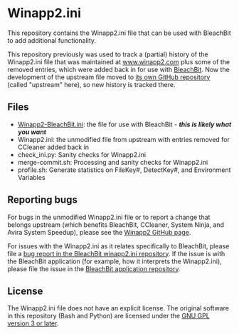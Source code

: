 # Winapp2.ini

This repository contains the Winapp2.ini file that can be used with BleachBit to add additional functionality.

This repository previously was used to track a (partial) history of the Winapp2.ini file that was maintained at www.winapp2.com plus some of the removed entries, which were added back in for use with [BleachBit](https://www.bleachbit.org). Now the development of the upstream file moved to [its own GitHub repository](https://github.com/MoscaDotTo/Winapp2) (called "upstream" here), so new history is tracked there.

## Files

* [Winapp2-BleachBit.ini](https://github.com/bleachbit/winapp2.ini/blob/master/Winapp2-BleachBit.ini): the file for use with BleachBit - ***this is likely what you want***
* Winapp2.ini: the unmodified file from upstream with entries removed for CCleaner added back in
* check_ini.py: Sanity checks for Winapp2.ini
* merge-commit.sh: Processing and sanity checks for Winapp2.ini
* profile.sh: Generate statistics on FileKey#, DetectKey#, and Environment Variables

## Reporting bugs
For bugs in the unmodified Winapp2.ini file or to report a change that belongs upstream (which benefits BleachBit, CCleaner, System Ninja, and Avira System Speedup), please see the [Winapp2 GitHub page](https://github.com/MoscaDotTo/Winapp2/).

For issues with the Winapp2.ini as it relates specifically to BleachBit, please file a [bug report in the BleachBit winapp2.ini repository](https://github.com/bleachbit/winapp2.ini/issues). If the issue is with the BleachBit application (for example, how it interprets the Winapp2.ini), please file the issue in the [BleachBit application repository](https://github.com/bleachbit/bleachbit/issues).

## License

The Winapp2.ini file does not have an explicit license. The original software in this repository (Bash and Python) are licensed under the [GNU GPL version 3 or later](https://www.gnu.org/copyleft/gpl.html).
